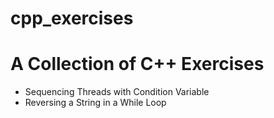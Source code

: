 # cpp_exercises

# A Collection of C++ Exercises 

* Sequencing Threads with Condition Variable
* Reversing a String in a While Loop
